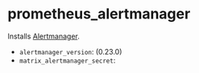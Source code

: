 # prometheus_alertmanager

Installs [Alertmanager](https://github.com/prometheus/alertmanager).

- `alertmanager_version`: (0.23.0)
- `matrix_alertmanager_secret`:
 